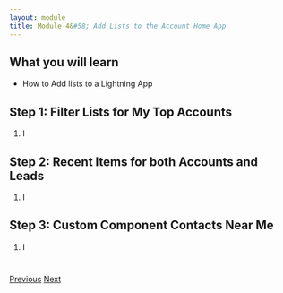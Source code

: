 ```yaml
---
layout: module
title: Module 4&#58; Add Lists to the Account Home App
---
```




## What you will learn
- How to Add lists to a Lightning App 


## Step 1: Filter Lists for My Top Accounts

1. I

## Step 2: Recent Items for both Accounts and Leads

1. I

## Step 3: Custom Component **Contacts Near Me**

1. I


<div class="row" style="margin-top:40px;">
<div class="col-sm-12">
<a href="create-apex-controller.html" class="btn btn-default"><i class="glyphicon glyphicon-chevron-left"></i> Previous</a>
<a href="create-contactlist-component.html" class="btn btn-default pull-right">Next <i class="glyphicon glyphicon-chevron-right"></i></a>
</div>
</div>
